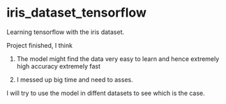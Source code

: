 # iris_dataset_tensorflow
Learning tensorflow with the iris dataset.

Project finished, I think

1. The model might find the data very easy to learn and hence extremely high accuracy extremely fast

2. I messed up big time and need to asses.

I will try to use the model in diffent datasets to see which is the case.

